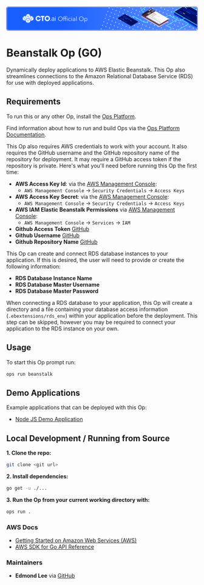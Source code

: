 ![](https://raw.githubusercontent.com/cto-ai/aws/master/assets/banner.png)

# Beanstalk Op (GO)

Dynamically deploy applications to AWS Elastic Beanstalk. This Op also streamlines connections to the Amazon Relational Database Service (RDS) for use with deployed applications. 

## Requirements

To run this or any other Op, install the [Ops Platform](https://cto.ai/platform).

Find information about how to run and build Ops via the [Ops Platform Documentation](https://cto.ai/docs/overview).

This Op also requires AWS credentials to work with your account. It also requires the GitHub username and the GitHub repository name of the repository for deployment. It may require a GitHub access token if the repository is private. Here's what you'll need before running this Op the first time:

- **AWS Access Key Id**: via the [AWS Management Console](https://console.aws.amazon.com/):
  - `AWS Management Console` -> `Security Credentials` -> `Access Keys`
- **AWS Access Key Secret**: via the [AWS Management Console](https://console.aws.amazon.com/):
  - `AWS Management Console` -> `Security Credentials` -> `Access Keys`
- **AWS IAM Elastic Beanstalk Permissions** via [AWS Management Console](https://console.aws.amazon.com/):
  - `AWS Management Console` -> `Services` -> `IAM`
- **Github Access Token** [GitHub](https://help.github.com/en/github/authenticating-to-github/creating-a-personal-access-token-for-the-command-line)
- **Github Username** [GitHub](https://help.github.com/en/github/setting-up-and-managing-your-github-user-account/remembering-your-github-username-or-email)
- **Github Repository Name** [GitHub](https://help.github.com/en/github/getting-started-with-github/create-a-repo)

This Op can create and connect RDS database instances to your application. If this is desired, the user will need to provide or create the following information:

- **RDS Database Instance Name** 
- **RDS Database Master Username** 
- **RDS Database Master Password** 

When connecting a RDS database to your application, this Op will create a directory and a file containing your database access information (`.ebextensions/rds_env`) within your application before the deployment. This step can be skipped, however you may be required to connect your application to the RDS instance on your own. 

## Usage

To start this Op prompt run:

```bash
ops run beanstalk
```

## Demo Applications

Example applications that can be deployed with this Op:

- [Node JS Demo Application](https://github.com/eddingston/ops-beanstalk-node-demo)

## Local Development / Running from Source

**1. Clone the repo:**

```bash
git clone <git url>
```

**2. Install dependencies:**

```bash
go get -u ./...
```

**3. Run the Op from your current working directory with:**

```bash
ops run .
```

### AWS Docs

- [Getting Started on Amazon Web Services (AWS)](https://aws.amazon.com/getting-started/)
- [AWS SDK for Go API Reference](https://docs.aws.amazon.com/sdk-for-go/api/)

### Maintainers

- **Edmond Lee** via [GitHub](https://github.com/eddingston)
